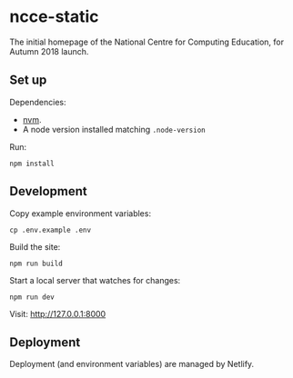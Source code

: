 # ncce-static

The initial homepage of the National Centre for Computing Education, for Autumn 2018 launch.

## Set up

Dependencies:

- [nvm](https://github.com/creationix/nvm).
- A node version installed matching `.node-version`

Run:
```
npm install
```

## Development

Copy example environment variables:
```
cp .env.example .env
```

Build the site:
```
npm run build
```

Start a local server that watches for changes:
```
npm run dev
```

Visit: http://127.0.0.1:8000

## Deployment

Deployment (and environment variables) are managed by Netlify.
